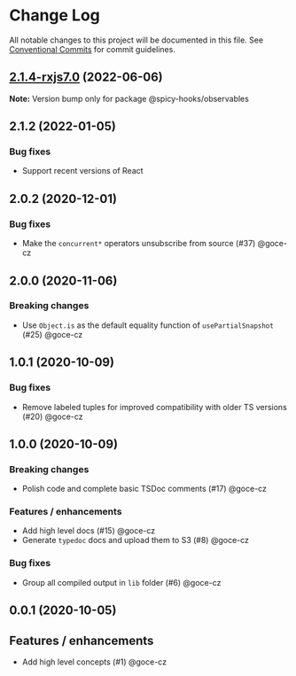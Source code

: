 # Change Log

All notable changes to this project will be documented in this file.
See [Conventional Commits](https://conventionalcommits.org) for commit guidelines.

## [2.1.4-rxjs7.0](https://github.com/salsita/spicy-hooks/compare/v2.1.2...v2.1.4-rxjs7.0) (2022-06-06)

**Note:** Version bump only for package @spicy-hooks/observables





## 2.1.2 (2022-01-05)

### Bug fixes

- Support recent versions of React

## 2.0.2 (2020-12-01)

### Bug fixes

- Make the `concurrent*` operators unsubscribe from source (#37) @goce-cz

## 2.0.0 (2020-11-06)

### Breaking changes

- Use `Object.is` as the default equality function of `usePartialSnapshot` (#25) @goce-cz 


## 1.0.1 (2020-10-09)

### Bug fixes

- Remove labeled tuples for improved compatibility with older TS versions (#20) @goce-cz


## 1.0.0 (2020-10-09)

### Breaking changes

- Polish code and complete basic TSDoc comments (#17) @goce-cz 

### Features / enhancements

- Add high level docs (#15) @goce-cz 
- Generate `typedoc` docs and upload them to S3 (#8) @goce-cz 

### Bug fixes

- Group all compiled output in `lib` folder (#6) @goce-cz 


## 0.0.1 (2020-10-05)

## Features / enhancements

- Add high level concepts (#1) @goce-cz
